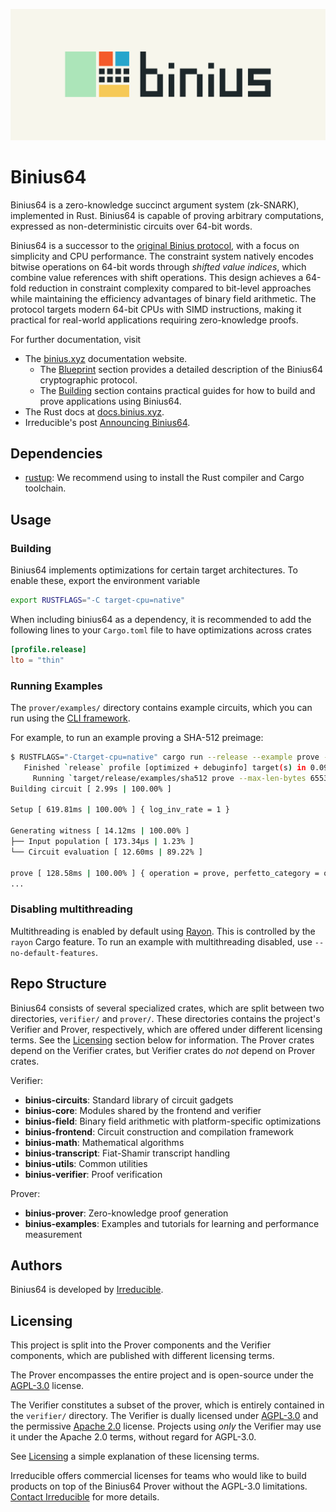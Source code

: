 ![Binius logo](assets/Logo.png "Binius logo")

# Binius64

Binius64 is a zero-knowledge succinct argument system (zk-SNARK), implemented in Rust. Binius64 is capable of proving arbitrary computations, expressed as non-deterministic circuits over 64-bit words.

Binius64 is a successor to the [original Binius protocol](https://github.com/IrreducibleOSS/binius), with a focus on simplicity and CPU performance. The constraint system natively encodes bitwise operations on 64-bit words through *shifted value indices*, which combine value references with shift operations. This design achieves a 64-fold reduction in constraint complexity compared to bit-level approaches while maintaining the efficiency advantages of binary field arithmetic. The protocol targets modern 64-bit CPUs with SIMD instructions, making it practical for real-world applications requiring zero-knowledge proofs.

For further documentation, visit

* The [binius.xyz](https://www.binius.xyz) documentation website.
  * The [Blueprint](https://www.binius.xyz/blueprint) section provides a detailed description of the Binius64 cryptographic protocol.
  * The [Building](https://www.binius.xyz/building) section contains practical guides for how to build and prove applications using Binius64.
* The Rust docs at [docs.binius.xyz](https://docs.binius.xyz).
* Irreducible's post [Announcing Binius64](https://www.irreducible.com/posts/announcing-binius64).

## Dependencies

- [rustup](https://rustup.rs/): We recommend using to install the Rust compiler and Cargo toolchain.

## Usage

### Building

Binius64 implements optimizations for certain target architectures. To enable these, export the environment variable

```bash
export RUSTFLAGS="-C target-cpu=native"
```

When including binius64 as a dependency, it is recommended to add the following lines to your `Cargo.toml` file to have optimizations across crates

```toml
[profile.release]
lto = "thin"
```

### Running Examples

The `prover/examples/` directory contains example circuits, which you can run using the [CLI framework](https://www.binius.xyz/building/getting-started/cli).

For example, to run an example proving a SHA-512 preimage:

```bash
$ RUSTFLAGS="-Ctarget-cpu=native" cargo run --release --example prove --max-len-bytes 65536 --exact-len
   Finished `release` profile [optimized + debuginfo] target(s) in 0.09s
     Running `target/release/examples/sha512 prove --max-len-bytes 65536 --exact-len-bytes`
Building circuit [ 2.99s | 100.00% ]

Setup [ 619.81ms | 100.00% ] { log_inv_rate = 1 }

Generating witness [ 14.12ms | 100.00% ]
├── Input population [ 173.34µs | 1.23% ]
└── Circuit evaluation [ 12.60ms | 89.22% ]

prove [ 128.58ms | 100.00% ] { operation = prove, perfetto_category = operation, n_witness_words = 1048576, n_bitand = 1048576, n_intmul = 1 }
...
```

### Disabling multithreading

Multithreading is enabled by default using [Rayon](https://github.com/rayon-rs/rayon). This is controlled by the `rayon` Cargo feature. To run an example with multithreading disabled, use `--no-default-features`.

## Repo Structure

Binius64 consists of several specialized crates, which are split between two directories, `verifier/` and `prover/`. These directories contains the project's Verifier and Prover, respectively, which are offered under different licensing terms. See the [Licensing](#Licensing) section below for information. The Prover crates depend on the Verifier crates, but Verifier crates do _not_ depend on Prover crates.

Verifier:

- **binius-circuits**: Standard library of circuit gadgets
- **binius-core**: Modules shared by the frontend and verifier
- **binius-field**: Binary field arithmetic with platform-specific optimizations
- **binius-frontend**: Circuit construction and compilation framework
- **binius-math**: Mathematical algorithms
- **binius-transcript**: Fiat-Shamir transcript handling
- **binius-utils**: Common utilities
- **binius-verifier**: Proof verification

Prover:

- **binius-prover**: Zero-knowledge proof generation
- **binius-examples**: Examples and tutorials for learning and performance measurement

## Authors

Binius64 is developed by [Irreducible](https://www.irreducible.com).

## Licensing

This project is split into the Prover components and the Verifier components, which are published with different licensing terms.

The Prover encompasses the entire project and is open-source under the [AGPL-3.0](https://www.gnu.org/licenses/agpl-3.0.html) license.

The Verifier constitutes a subset of the prover, which is entirely contained in the `verifier/` directory. The Verifier is dually licensed under [AGPL-3.0](https://www.gnu.org/licenses/agpl-3.0.html) and the permissive [Apache 2.0](https://www.apache.org/licenses/LICENSE-2.0) license. Projects using _only_ the Verifier may use it under the Apache 2.0 terms, without regard for AGPL-3.0.

See [Licensing](https://www.binius.xyz/basics/licensing) a simple explanation of these licensing terms.

Irreducible offers commercial licenses for teams who would like to build products on top of the Binius64 Prover without the AGPL-3.0 limitations. [Contact Irreducible](https://www.irreducible.com/contact) for more details.
